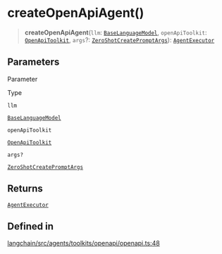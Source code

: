 createOpenApiAgent()
====================

> **createOpenApiAgent**(`llm`: [`BaseLanguageModel`](/docs/api/base_language/classes/BaseLanguageModel), `openApiToolkit`: [`OpenApiToolkit`](/docs/api/agents/classes/OpenApiToolkit), `args`?: [`ZeroShotCreatePromptArgs`](/docs/api/agents/interfaces/ZeroShotCreatePromptArgs)): [`AgentExecutor`](/docs/api/agents/classes/AgentExecutor)

Parameters[​](#parameters "Direct link to Parameters")
------------------------------------------------------

Parameter

Type

`llm`

[`BaseLanguageModel`](/docs/api/base_language/classes/BaseLanguageModel)

`openApiToolkit`

[`OpenApiToolkit`](/docs/api/agents/classes/OpenApiToolkit)

`args?`

[`ZeroShotCreatePromptArgs`](/docs/api/agents/interfaces/ZeroShotCreatePromptArgs)

Returns[​](#returns "Direct link to Returns")
---------------------------------------------

[`AgentExecutor`](/docs/api/agents/classes/AgentExecutor)

Defined in[​](#defined-in "Direct link to Defined in")
------------------------------------------------------

[langchain/src/agents/toolkits/openapi/openapi.ts:48](https://github.com/hwchase17/langchainjs/blob/46e1734/langchain/src/agents/toolkits/openapi/openapi.ts#L48)